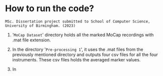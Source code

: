 # How to run the code?
`MSc. Dissertation project submitted to School of Computer Science, University of Birmingham. (2023)`


1. '`MoCap Dataset`' directory holds all the marked MoCap recordings with .mat file extension.

2. In the directory '`Pre-processing 1`', it uses the .mat files from the previously mentioned directory and outputs four csv files for all the four instruments. These csv files holds the averaged marker values.

3. In




